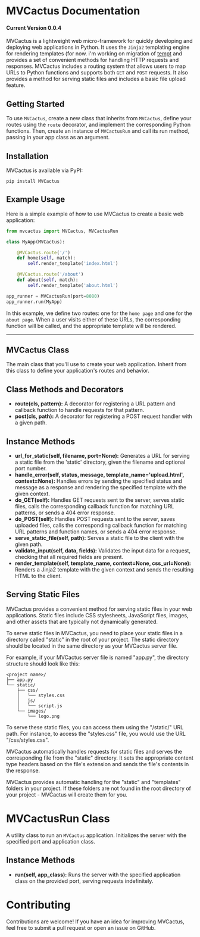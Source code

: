 # MVCactus Documentation
#### Current Version 0.0.4
MVCactus is a lightweight web micro-framework for quickly developing and deploying web applications in Python. It uses the `Jinja2` templating engine for rendering templates (for now. i'm working on migration of [tempt](https://github.com/Dcohen52/MVCactus) and provides a set of convenient methods for handling HTTP requests and responses. MVCactus includes a routing system that allows users to map URLs to Python functions and supports both `GET` and `POST` requests. It also provides a method for serving static files and includes a basic file upload feature.

## Getting Started
To use `MVCactus`, create a new class that inherits from `MVCactus`, define your routes using the `route` decorator, and implement the corresponding Python functions. Then, create an instance of `MVCactusRun` and call its run method, passing in your app class as an argument.

## Installation
MVCactus is available via PyPI:
```
pip install MVCactus
```

## Example Usage
Here is a simple example of how to use MVCactus to create a basic web application:

``` python
from mvcactus import MVCactus, MVCactusRun

class MyApp(MVCactus):

    @MVCactus.route('/')
    def home(self, match):
        self.render_template('index.html')

    @MVCactus.route('/about')
    def about(self, match):
        self.render_template('about.html')

app_runner = MVCactusRun(port=8080)
app_runner.run(MyApp)
```

In this example, we define two routes: one for the `home page` and one for the `about page`. When a user visits either of these URLs, the corresponding function will be called, and the appropriate template will be rendered.

---

## MVCactus Class
The main class that you'll use to create your web application. Inherit from this class to define your application's routes and behavior.

## Class Methods and Decorators
* **route(cls, pattern):** A decorator for registering a URL pattern and callback function to handle requests for that pattern.
* **post(cls, path):** A decorator for registering a POST request handler with a given path.

## Instance Methods
* **url_for_static(self, filename, port=None):** Generates a URL for serving a static file from the 'static' directory, given the filename and optional port number.
* **handle_error(self, status, message, template_name='upload.html', context=None):** Handles errors by sending the specified status and message as a response and rendering the specified template with the given context.
* **do_GET(self):** Handles GET requests sent to the server, serves static files, calls the corresponding callback function for matching URL patterns, or sends a 404 error response.
* **do_POST(self):** Handles POST requests sent to the server, saves uploaded files, calls the corresponding callback function for matching URL patterns and function names, or sends a 404 error response.
* **serve_static_file(self, path):** Serves a static file to the client with the given path.
* **validate_input(self, data, fields):** Validates the input data for a request, checking that all required fields are present.
* **render_template(self, template_name, context=None, css_url=None):** Renders a Jinja2 template with the given context and sends the resulting HTML to the client.

## Serving Static Files
MVCactus provides a convenient method for serving static files in your web applications. Static files include CSS stylesheets, JavaScript files, images, and other assets that are typically not dynamically generated.

To serve static files in MVCactus, you need to place your static files in a directory called "static" in the root of your project. The static directory should be located in the same directory as your MVCactus server file.

For example, if your MVCactus server file is named "app.py", the directory structure should look like this:

```
<project name>/
├── app.py
└── static/
    ├── css/
    │   └── styles.css
    │   js/
    │   └── script.js
    └── images/
        └── logo.png
```

To serve these static files, you can access them using the "/static/" URL path. For instance, to access the "styles.css" file, you would use the URL "/css/styles.css".

MVCactus automatically handles requests for static files and serves the corresponding file from the "static" directory. It sets the appropriate content type headers based on the file's extension and sends the file's contents in the response.

MVCactus provides automatic handling for the "static" and "templates" folders in your project. If these folders are not found in the root directory of your project - MVCactus will create them for you.

# MVCactusRun Class
A utility class to run an `MVCactus` application. Initializes the server with the specified port and application class.

## Instance Methods
* **run(self, app_class):** Runs the server with the specified application class on the provided port, serving requests indefinitely.

# Contributing
Contributions are welcome! If you have an idea for improving MVCactus, feel free to submit a pull request or open an issue on GitHub.
